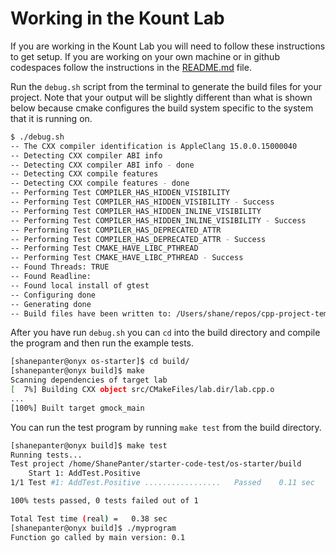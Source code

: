 # Working in the Kount Lab

If you are working in the Kount Lab you will need to follow these instructions
to get setup. If you are working on your own machine or in github codespaces
follow the instructions in the [README.md](README.md) file.

Run the `debug.sh` script from the terminal to generate the build files for your
project. Note that your output will be slightly different than what is shown
below because cmake configures the build system specific to the system that it
is running on.

```bash
$ ./debug.sh
-- The CXX compiler identification is AppleClang 15.0.0.15000040
-- Detecting CXX compiler ABI info
-- Detecting CXX compiler ABI info - done
-- Detecting CXX compile features
-- Detecting CXX compile features - done
-- Performing Test COMPILER_HAS_HIDDEN_VISIBILITY
-- Performing Test COMPILER_HAS_HIDDEN_VISIBILITY - Success
-- Performing Test COMPILER_HAS_HIDDEN_INLINE_VISIBILITY
-- Performing Test COMPILER_HAS_HIDDEN_INLINE_VISIBILITY - Success
-- Performing Test COMPILER_HAS_DEPRECATED_ATTR
-- Performing Test COMPILER_HAS_DEPRECATED_ATTR - Success
-- Performing Test CMAKE_HAVE_LIBC_PTHREAD
-- Performing Test CMAKE_HAVE_LIBC_PTHREAD - Success
-- Found Threads: TRUE
-- Found Readline:
-- Found local install of gtest
-- Configuring done
-- Generating done
-- Build files have been written to: /Users/shane/repos/cpp-project-template/build
```

After you have run `debug.sh` you can `cd` into the build directory and compile
the program and then run the example tests.

```bash
[shanepanter@onyx os-starter]$ cd build/
[shanepanter@onyx build]$ make
Scanning dependencies of target lab
[  7%] Building CXX object src/CMakeFiles/lab.dir/lab.cpp.o
...
[100%] Built target gmock_main
```

You can run the test program by running `make test` from the build directory.

```bash
[shanepanter@onyx build]$ make test
Running tests...
Test project /home/ShanePanter/starter-code-test/os-starter/build
    Start 1: AddTest.Positive
1/1 Test #1: AddTest.Positive .................   Passed    0.11 sec

100% tests passed, 0 tests failed out of 1

Total Test time (real) =   0.38 sec
[shanepanter@onyx build]$ ./myprogram
Function go called by main version: 0.1
```
